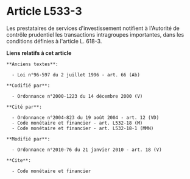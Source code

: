 # Article L533-3

Les prestataires de services d'investissement notifient à l'Autorité de contrôle prudentiel les transactions intragroupes
importantes, dans les conditions définies à l'article L. 618-3.

**Liens relatifs à cet article**

	**Anciens textes**:

	  - Loi n°96-597 du 2 juillet 1996 - art. 66 (Ab)

	**Codifié par**:

	  - Ordonnance n°2000-1223 du 14 décembre 2000 (V)

	**Cité par**:

	  - Ordonnance n°2004-823 du 19 août 2004 - art. 12 (VD)
	  - Code monétaire et financier - art. L532-18 (M)
	  - Code monétaire et financier - art. L532-18-1 (MMN)

	**Modifié par**:

	  - Ordonnance n°2010-76 du 21 janvier 2010 - art. 18 (V)

	**Cite**:

	  - Code monétaire et financier
